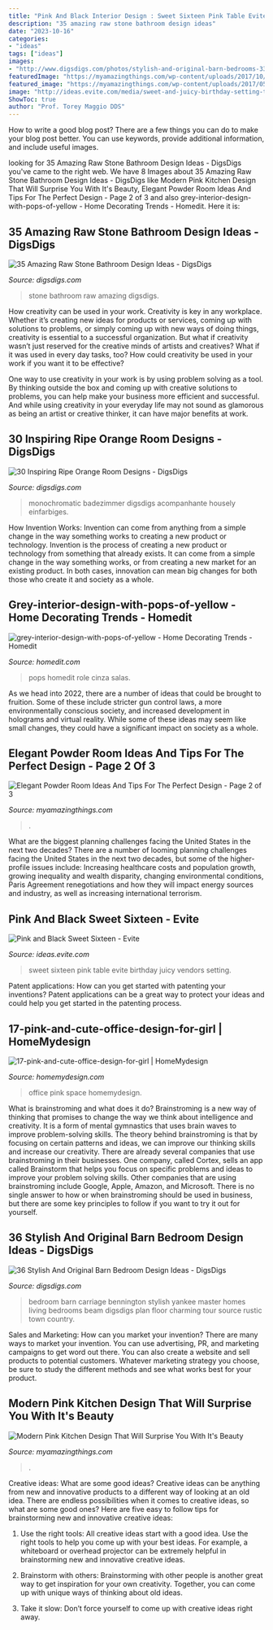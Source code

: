 ```yaml
---
title: "Pink And Black Interior Design : Sweet Sixteen Pink Table Evite Birthday Juicy Vendors Setting"
description: "35 amazing raw stone bathroom design ideas"
date: "2023-10-16"
categories:
- "ideas"
tags: ["ideas"]
images:
- "http://www.digsdigs.com/photos/stylish-and-original-barn-bedrooms-33.jpg"
featuredImage: "https://myamazingthings.com/wp-content/uploads/2017/10/powder-room-7-.jpg"
featured_image: "https://myamazingthings.com/wp-content/uploads/2017/05/b869d3e16cd40467f23a3732b623c322.jpg"
image: "http://ideas.evite.com/media/sweet-and-juicy-birthday-setting-the-mood-table-595.jpg"
ShowToc: true
author: "Prof. Torey Maggio DDS"
---
```



How to write a good blog post?
There are a few things you can do to make your blog post better. You can use keywords, provide additional information, and include useful images.

	

		
looking for 35 Amazing Raw Stone Bathroom Design Ideas - DigsDigs you've came to the right web. We have 8 Images about 35 Amazing Raw Stone Bathroom Design Ideas - DigsDigs like Modern Pink Kitchen Design That Will Surprise You With It&#039;s Beauty, Elegant Powder Room Ideas And Tips For The Perfect Design - Page 2 of 3 and also grey-interior-design-with-pops-of-yellow - Home Decorating Trends - Homedit. Here it is:
		
    
## 35 Amazing Raw Stone Bathroom Design Ideas - DigsDigs

<img loading=lazy src="https://www.digsdigs.com/photos/stone-bathroom-design-ideas-9.jpg" onerror="this.onerror=null;this.src='https://tse2.mm.bing.net/th?id=OIP.oCP8TdWd1XtnLi-xzSJ_XQAAAA&amp;pid=15.1';" alt="35 Amazing Raw Stone Bathroom Design Ideas - DigsDigs">

_Source: digsdigs.com_

>stone bathroom raw amazing digsdigs. 

	

How creativity can be used in your work.
Creativity is key in any workplace. Whether it’s creating new ideas for products or services, coming up with solutions to problems, or simply coming up with new ways of doing things, creativity is essential to a successful organization.
But what if creativity wasn’t just reserved for the creative minds of artists and creatives? What if it was used in every day tasks, too? How could creativity be used in your work if you want it to be effective?

One way to use creativity in your work is by using problem solving as a tool. By thinking outside the box and coming up with creative solutions to problems, you can help make your business more efficient and successful. And while using creativity in your everyday life may not sound as glamorous as being an artist or creative thinker, it can have major benefits at work.

    
## 30 Inspiring Ripe Orange Room Designs - DigsDigs

<img loading=lazy src="https://www.digsdigs.com/photos/bright-and-inspiring-orange-room-designs-18.jpg" onerror="this.onerror=null;this.src='https://tse3.mm.bing.net/th?id=OIP.7PK3Cf_wPfMezy1qKjPLfAHaJ-&amp;pid=15.1';" alt="30 Inspiring Ripe Orange Room Designs - DigsDigs">

_Source: digsdigs.com_

>monochromatic badezimmer digsdigs acompanhante housely einfarbiges. 

	

How Invention Works: Invention can come from anything from a simple change in the way something works to creating a new product or technology.
Invention is the process of creating a new product or technology from something that already exists. It can come from a simple change in the way something works, or from creating a new market for an existing product. In both cases, innovation can mean big changes for both those who create it and society as a whole.

    
## Grey-interior-design-with-pops-of-yellow - Home Decorating Trends - Homedit

<img loading=lazy src="http://cdn.homedit.com/wp-content/uploads/2012/01/grey-interior-design-with-pops-of-yellow-659x1024.jpg" onerror="this.onerror=null;this.src='https://tse1.mm.bing.net/th?id=OIP.xiOxhCzT1JpTkgvXNntCbwHaLg&amp;pid=15.1';" alt="grey-interior-design-with-pops-of-yellow - Home Decorating Trends - Homedit">

_Source: homedit.com_

>pops homedit role cinza salas. 

	

As we head into 2022, there are a number of ideas that could be brought to fruition. Some of these include stricter gun control laws, a more environmentally conscious society, and increased development in holograms and virtual reality. While some of these ideas may seem like small changes, they could have a significant impact on society as a whole.

    
## Elegant Powder Room Ideas And Tips For The Perfect Design - Page 2 Of 3

<img loading=lazy src="https://myamazingthings.com/wp-content/uploads/2017/10/powder-room-7-.jpg" onerror="this.onerror=null;this.src='https://tse1.mm.bing.net/th?id=OIP.8J4nhn_kVgvK36UUcQZuwgHaLH&amp;pid=15.1';" alt="Elegant Powder Room Ideas And Tips For The Perfect Design - Page 2 of 3">

_Source: myamazingthings.com_

>. 

	

What are the biggest planning challenges facing the United States in the next two decades?
There are a number of looming planning challenges facing the United States in the next two decades, but some of the higher-profile issues include: Increasing healthcare costs and population growth, growing inequality and wealth disparity, changing environmental conditions, Paris Agreement renegotiations and how they will impact energy sources and industry, as well as increasing international terrorism.

    
## Pink And Black Sweet Sixteen - Evite

<img loading=lazy src="http://ideas.evite.com/media/sweet-and-juicy-birthday-setting-the-mood-table-595.jpg" onerror="this.onerror=null;this.src='https://tse4.mm.bing.net/th?id=OIP.YMm1MfBHGmeJiGSKOABWZgHaJ9&amp;pid=15.1';" alt="Pink and Black Sweet Sixteen - Evite">

_Source: ideas.evite.com_

>sweet sixteen pink table evite birthday juicy vendors setting. 

	

Patent applications: How can you get started with patenting your inventions?
Patent applications can be a great way to protect your ideas and could help you get started in the patenting process.

    
## 17-pink-and-cute-office-design-for-girl | HomeMydesign

<img loading=lazy src="https://homemydesign.com/wp-content/uploads/2013/02/17-pink-and-cute-office-design-for-girl.jpg" onerror="this.onerror=null;this.src='https://tse3.mm.bing.net/th?id=OIP.KwnwUE5AjgUBJZMYC00zdAHaLM&amp;pid=15.1';" alt="17-pink-and-cute-office-design-for-girl | HomeMydesign">

_Source: homemydesign.com_

>office pink space homemydesign. 

	

What is brainstroming and what does it do?
Brainstroming is a new way of thinking that promises to change the way we think about intelligence and creativity. It is a form of mental gymnastics that uses brain waves to improve problem-solving skills. The theory behind brainstroming is that by focusing on certain patterns and ideas, we can improve our thinking skills and increase our creativity.
There are already several companies that use brainstroming in their businesses. One company, called Cortex, sells an app called Brainstorm that helps you focus on specific problems and ideas to improve your problem solving skills. Other companies that are using brainstroming include Google, Apple, Amazon, and Microsoft. There is no single answer to how or when brainstroming should be used in business, but there are some key principles to follow if you want to try it out for yourself.

    
## 36 Stylish And Original Barn Bedroom Design Ideas - DigsDigs

<img loading=lazy src="http://www.digsdigs.com/photos/stylish-and-original-barn-bedrooms-33.jpg" onerror="this.onerror=null;this.src='https://tse1.mm.bing.net/th?id=OIP._wSARuEBEe1TRBfL6rLcDwAAAA&amp;pid=15.1';" alt="36 Stylish And Original Barn Bedroom Design Ideas - DigsDigs">

_Source: digsdigs.com_

>bedroom barn carriage bennington stylish yankee master homes living bedrooms beam digsdigs plan floor charming tour source rustic town country. 

	

Sales and Marketing: How can you market your invention?
There are many ways to market your invention. You can use advertising, PR, and marketing campaigns to get word out there. You can also create a website and sell products to potential customers. Whatever marketing strategy you choose, be sure to study the different methods and see what works best for your product.

    
## Modern Pink Kitchen Design That Will Surprise You With It&#039;s Beauty

<img loading=lazy src="https://myamazingthings.com/wp-content/uploads/2017/05/b869d3e16cd40467f23a3732b623c322.jpg" onerror="this.onerror=null;this.src='https://tse1.mm.bing.net/th?id=OIP.uGnT4WzUBGfyOjcytiPDIgHaKA&amp;pid=15.1';" alt="Modern Pink Kitchen Design That Will Surprise You With It&#039;s Beauty">

_Source: myamazingthings.com_

>. 

	

Creative ideas: What are some good ideas?
Creative ideas can be anything from new and innovative products to a different way of looking at an old idea. There are endless possibilities when it comes to creative ideas, so what are some good ones? Here are five easy to follow tips for brainstorming new and innovative creative ideas:
1) Use the right tools: All creative ideas start with a good idea. Use the right tools to help you come up with your best ideas. For example, a whiteboard or overhead projector can be extremely helpful in brainstorming new and innovative creative ideas.

2) Brainstorm with others: Brainstorming with other people is another great way to get inspiration for your own creativity. Together, you can come up with unique ways of thinking about old ideas.

3) Take it slow: Don’t force yourself to come up with creative ideas right away.

